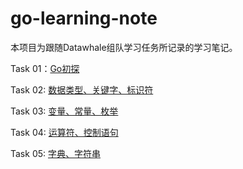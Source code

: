 # go-learning-note

本项目为跟随Datawhale组队学习任务所记录的学习笔记。

Task 01：[Go初探](Task/Task01.md)

Task 02: [数据类型、关键字、标识符](Task/Task02.md)

Task 03: [变量、常量、枚举](Task/Task03.md)

Task 04: [运算符、控制语句](Task/Task04.md)

Task 05: [字典、字符串](Task/Task05.md)